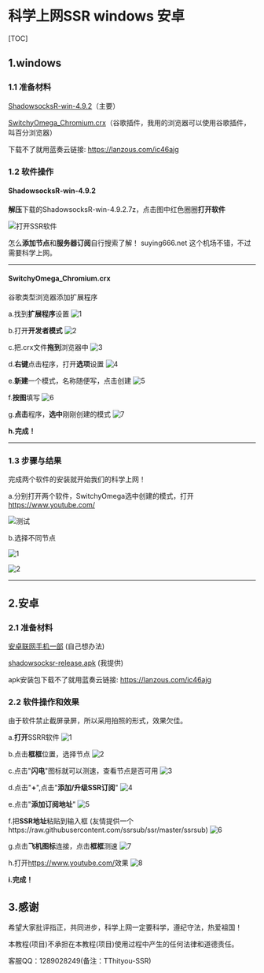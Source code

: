 # 科学上网SSR  windows  安卓
[TOC]

## 1.windows

### 1.1 准备材料

[ShadowsocksR-win-4.9.2](./software/ShadowsocksR-win-4.9.2.7z)（主要）

[SwitchyOmega_Chromium.crx](./software/SwitchyOmega_Chromium.crx)（谷歌插件，我用的浏览器可以使用谷歌插件，叫百分浏览器）

下载不了就用蓝奏云链接: <https://lanzous.com/ic46ajg>



### 1.2 软件操作

#### ShadowsocksR-win-4.9.2

**解压**下载的ShadowsocksR-win-4.9.2.7z，点击图中红色圈圈**打开软件**

![打开SSR软件](./img/ShadowsocksR-win-4.9.2软件使用.png)

怎么**添加节点**和**服务器订阅**自行搜索了解！
suying666.net 这个机场不错，不过需要科学上网。

------



#### SwitchyOmega_Chromium.crx

谷歌类型浏览器添加扩展程序



a.找到**扩展程序**设置
![1](./img/添加扩展程序1.png)



b.打开**开发者模式**
![2](./img/添加扩展程序2.png)



c.把.crx文件**拖到**浏览器中
![3](./img/添加扩展程序3.png)



d.**右键**点击程序，打开**选项**设置
![4](./img/添加扩展程序4.png)



e.**新建**一个模式，名称随便写，点击创建
![5](./img/添加扩展程序5.png)



f.**按图**填写
![6](./img/添加扩展程序6.png)



g.**点击**程序，**选中**刚刚创建的模式
![7](./img/添加扩展程序7.png)



**h.完成！**

------




### 1.3 步骤与结果

完成两个软件的安装就开始我们的科学上网！



a.分别打开两个软件，SwitchyOmega选中创建的模式，打开<https://www.youtube.com/>

![测试](./img/打开两软件.png)



b.选择不同节点

![1](./img/选择节点1.png)

![2](./img/选择节点2.png)

------



## 2.安卓

### 2.1 准备材料

[安卓联网手机一部](https://cn.bing.com/search?q=%E5%AE%89%E5%8D%93%E8%81%94%E7%BD%91%E6%89%8B%E6%9C%BA&amp;PC=U316&amp;FORM=CHROMN)  (自己想办法)

[shadowsocksr-release.apk](./software/shadowsocksr-release.apk)  (我提供)

apk安装包下载不了就用蓝奏云链接: <https://lanzous.com/ic46ajg>



### 2.2 软件操作和效果
由于软件禁止截屏录屏，所以采用拍照的形式，效果欠佳。

a.**打开**SSRR软件
![1](./img/手机端使用1.png)



b.点击**框框**位置，选择节点
![2](./img/手机端使用2.png)



c.点击"**闪电**"图标就可以测速，查看节点是否可用
![3](./img/手机端使用3.png)



d.点击"**+**",点击"**添加/升级SSR订阅**"
![4](./img/手机端使用4.png)



e.点击"**添加订阅地址**"
![5](./img/手机端使用5.png)



f.把**SSR地址**粘贴到输入框 (友情提供一个https://raw.githubusercontent.com/ssrsub/ssr/master/ssrsub)
![6](./img/手机端使用6.png)



g.点击**飞机图标**连接，点击**框框**测速
![7](./img/手机端使用7.png)



h.打开<https://www.youtube.com/>效果
![8](./img/手机端使用8.png)



**i.完成！**




## 3.感谢

希望大家批评指正，共同进步，科学上网一定要科学，遵纪守法，热爱祖国！

本教程(项目)不承担在本教程(项目)使用过程中产生的任何法律和道德责任。

客服QQ：1289028249(备注：TThityou-SSR)